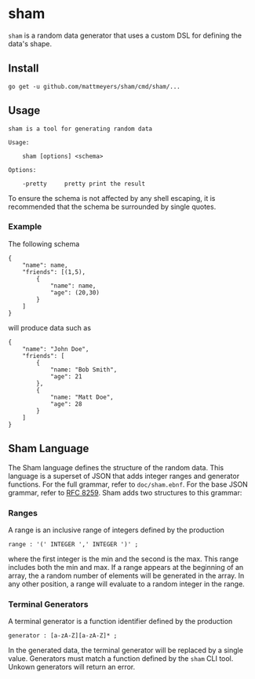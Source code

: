 # sham

`sham` is a random data generator that uses a custom DSL for defining the data's shape. 

## Install

```
go get -u github.com/mattmeyers/sham/cmd/sham/...
```

## Usage

```
sham is a tool for generating random data

Usage:

    sham [options] <schema>

Options:

    -pretty     pretty print the result
```

To ensure the schema is not affected by any shell escaping, it is recommended that the schema be surrounded by single quotes.

### Example

The following schema

```
{
    "name": name,
    "friends": [(1,5),
        {
            "name": name,
            "age": (20,30)
        }
    ]
}
```

will produce data such as

```
{
    "name": "John Doe",
    "friends": [
        {
            "name: "Bob Smith",
            "age": 21
        },
        {
            "name: "Matt Doe",
            "age": 28
        }
    ]
}
```

## Sham Language

The Sham language defines the structure of the random data. This language is a superset of JSON that adds integer ranges and generator functions. For the full grammar, refer to `doc/sham.ebnf`. For the base JSON grammar, refer to [RFC 8259](https://tools.ietf.org/html/rfc8259). Sham adds two structures to this grammar:

### Ranges

A range is an inclusive range of integers defined by the production

```ebnf
range : '(' INTEGER ',' INTEGER ')' ;
```

where the first integer is the min and the second is the max. This range includes both the min and max. If a range appears at the beginning of an array, the a random number of elements will be generated in the array. In any other position, a range will evaluate to a random integer in the range.

### Terminal Generators

A terminal generator is a function identifier defined by the production

```ebnf
generator : [a-zA-Z][a-zA-Z]* ;
```

In the generated data, the terminal generator will be replaced by a single value. Generators must match a function defined by the `sham` CLI tool. Unkown generators will return an error.

